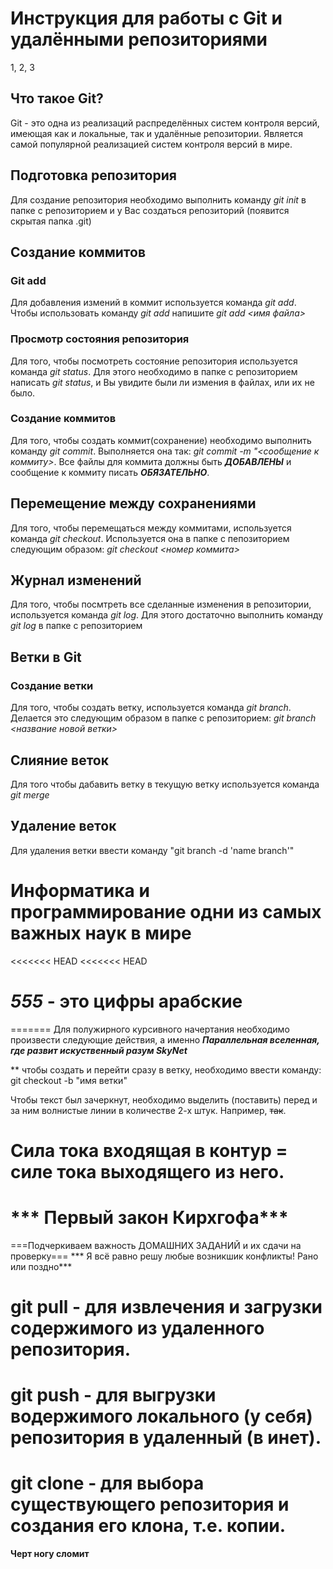 # Инструкция для работы с Git и удалёнными репозиториями
1, 2, 3
## Что такое Git?
Git - это одна из реализаций распределённых систем контроля версий, имеющая как и локальные, так и удалённые репозитории. Является самой популярной реализацией систем контроля версий в мире.
## Подготовка репозитория
Для создание репозитория необходимо выполнить команду *git init*  в папке с репозиторием и у Вас создаться репозиторий (появится скрытая папка .git)

## Создание коммитов

### Git add
Для добавления измений в коммит используется команда *git add*. Чтобы использовать команду *git add* напишите *git add <имя файла>*

### Просмотр состояния репозитория
Для того, чтобы посмотреть состояние репозитория используется команда *git status*. Для этого необходимо в папке с репозиторием написать *git status*, и Вы увидите были ли измения в файлах, или их не было.

### Создание коммитов
Для того, чтобы создать коммит(сохранение) необходимо выполнить команду *git commit*. Выполняется она так: *git commit -m "<сообщение к коммиту>*. Все файлы для коммита должны быть ***ДОБАВЛЕНЫ*** и сообщение к коммиту писать ***ОБЯЗАТЕЛЬНО***.

## Перемещение между сохранениями
Для того, чтобы перемещаться между коммитами, используется команда *git checkout*. Используется она в папке с пепозиторием следующим образом: *git checkout <номер коммита>*

## Журнал изменений
Для того, чтобы посмтреть все сделанные изменения в репозитории, используется команда *git log*. Для этого достаточно выполнить команду *git log* в папке с репозиторием

## Ветки в Git

### Создание ветки

Для того, чтобы создать ветку, используется команда *git branch*. Делается это следующим образом в папке с репозиторием: *git branch <название новой ветки>*

## Слияние веток

Для того чтобы дабавить ветку в текущую ветку используется команда *git merge <name branch>*

## Удаление веток
Для удаления ветки ввести команду "git branch -d 'name branch'"

# Информатика и программирование одни из самых важных наук в мире

<<<<<<< HEAD
<<<<<<< HEAD
# ***555*** -  это цифры арабские
=======
Для полужирного курсивного начертания необходимо произвести следующие действия, а именно ***Параллельная вселенная, где развит искуственный разум SkyNet***

 ** чтобы создать и перейти сразу в ветку, необходимо ввести команду: git checkout -b "имя ветки"

Чтобы текст был зачеркнут, необходимо выделить (поставить) перед и за ним волнистые линии в количестве 2-х штук. Например, ~~так~~.
# Сила тока входящая в контур = силе тока выходящего из него. 
# *** Первый закон Кирхгофа***
 ===Подчеркиваем важность ДОМАШНИХ ЗАДАНИЙ и их сдачи на проверку===
*** Я всё равно решу любые возникшик конфликты! Рано или поздно***

# git pull - для извлечения и загрузки содержимого из удаленного репозитория.

# git push - для выгрузки  водержимого локального (у себя) репозитория в удаленный (в инет).

# git clone - для выбора существующего репозитория и создания его клона, т.е. копии.
 
 **Черт ногу сломит**
